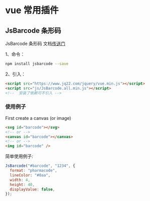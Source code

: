 # vue 常用插件

## JsBarcode 条形码

JsBarcode 条形码 文档[传送门](https://github.com/lindell/JsBarcode/)

1、命令：

```bash
npm install jsbarcode --save
```

2、引入：

```html
<script src="https://www.jq22.com/jquery/vue.min.js"></script>
<script src="js/JsBarcode.all.min.js"></script>
<!--  安装了依赖可不引入 -->
```

### 使用例子

First create a canvas (or image)

```html
<svg id="barcode"></svg>
<!-- or -->
<canvas id="barcode"></canvas>
<!-- or -->
<img id="barcode" />
```

简单使用例子:

```js
JsBarcode("#barcode", "1234", {
  format: "pharmacode",
  lineColor: "#0aa",
  width: 4,
  height: 40,
  displayValue: false,
});
```
